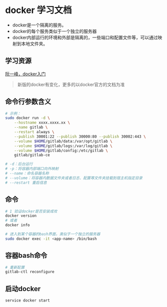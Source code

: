 # docker 学习文档

- docker是一个隔离的服务。
- docker的每个服务类似于一个独立的服务器
- docker内部运行的环境和外部是隔离的，一些端口和配置文件等，可以通过映射到本地文件夹。

## 学习资源

[阮一峰，docker入门](http://www.ruanyifeng.com/blog/2018/02/docker-tutorial.html)
> 新版的docker有变化，更多的以docker官方的文档为准

## 命令行参数含义

```bash
# 示例：
sudo docker run -d \
    --hostname xxxx.xxxx.xx \
    --name gitlab \
    --restart always \
    --publish 30001:22 --publish 30000:80 --publish 30002:443 \
    --volume $HOME/gitlab/data:/var/opt/gitlab \
    --volume $HOME/gitlab/logs:/var/log/gitlab \
    --volume $HOME/gitlab/config:/etc/gitlab \
    gitlab/gitlab-ce

# -d：后台运行
# -p：将容器内部端口向外映射
# --name：命名容器名称
# --volume：将容器内数据文件夹或者日志、配置等文件夹挂载到宿主机指定目录
# --restart 重启信息
```

## 命令

```bash
# 1 验证docker是否安装成攻
docker version
# 或者
docker info

# 进入到某个容器的bash界面，类似于一个独立的服务器
sudo docker exec -it <app-name> /bin/bash
```

## 容器bash命令

```bash
# 重新配置
gitlab-ctl reconfigure

```

## 启动docker

```bash
service docker start

```
